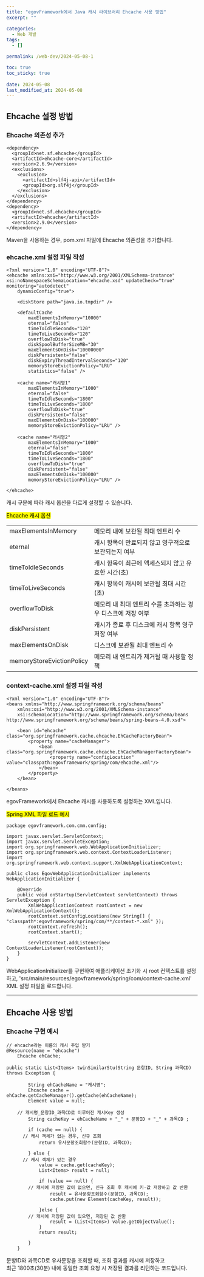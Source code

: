 ```yaml
---
title: "egovFramework에서 Java 캐시 라이브러리 Ehcache 사용 방법"
excerpt: ""

categories:
  - Web 개발
tags:
  - []

permalink: /web-dev/2024-05-08-1

toc: true
toc_sticky: true
 
date: 2024-05-08
last_modified_at: 2024-05-08
---
```


## Ehcache 설정 방법

### Ehcache 의존성 추가
```
<dependency>
  <groupId>net.sf.ehcache</groupId>
  <artifactId>ehcache-core</artifactId>
  <version>2.6.9</version>
  <exclusions>
    <exclusion>
      <artifactId>slf4j-api</artifactId>
      <groupId>org.slf4j</groupId>
    </exclusion>
  </exclusions>
</dependency>
<dependency>
  <groupId>net.sf.ehcache</groupId>
  <artifactId>ehcache</artifactId>
  <version>2.9.0</version>
</dependency>
```
Maven을 사용하는 경우, pom.xml 파일에 Ehcache 의존성을 추가합니다.

### ehcache.xml 설정 파일 작성
```
<?xml version="1.0" encoding="UTF-8"?>
<ehcache xmlns:xsi="http://www.w3.org/2001/XMLSchema-instance" xsi:noNamespaceSchemaLocation="ehcache.xsd" updateCheck="true" monitoring="autodetect"
	dynamicConfig="true">
	
	<diskStore path="java.io.tmpdir" />
	 
	<defaultCache 
		maxElementsInMemory="10000" 
		eternal="false" 
		timeToIdleSeconds="120" 
		timeToLiveSeconds="120" 
		overflowToDisk="true"
		diskSpoolBufferSizeMB="30" 
		maxElementsOnDisk="10000000" 
		diskPersistent="false" 
		diskExpiryThreadIntervalSeconds="120" 
		memoryStoreEvictionPolicy="LRU"
		statistics="false" />
	
	<cache name="캐시명1" 
		maxElementsInMemory="1000" 
		eternal="false" 
		timeToIdleSeconds="1800" 
		timeToLiveSeconds="1800" 
		overflowToDisk="true" 
		diskPersistent="false"
		maxElementsOnDisk="100000" 
		memoryStoreEvictionPolicy="LRU" />
			
	<cache name="캐시명2" 
		maxElementsInMemory="1000" 
		eternal="false" 
		timeToIdleSeconds="1800" 
		timeToLiveSeconds="1800" 
		overflowToDisk="true" 
		diskPersistent="false"
		maxElementsOnDisk="100000" 
		memoryStoreEvictionPolicy="LRU" />

</ehcache>
```
캐시 구분에 따라 캐시 옵션을 다르게 설정할 수 있습니다.

<mark>Ehcache 캐시 옵션</mark>
<table class="table_2_left">
  <tbody>
    <tr>
      <td>maxElementsInMemory</td>
      <td>메모리 내에 보관될 최대 엔트리 수</td>
    </tr>
    <tr>
      <td>eternal</td>
      <td>캐시 항목이 만료되지 않고 영구적으로 보관되는지 여부</td>
    </tr>
    <tr>
      <td>timeToIdleSeconds</td>
      <td>캐시 항목이 최근에 액세스되지 않고 유효한 시간(초)</td>
    </tr>
    <tr>
      <td>timeToLiveSeconds</td>
      <td>캐시 항목이 캐시에 보관될 최대 시간(초)</td>
    </tr>
    <tr>
      <td>overflowToDisk</td>
      <td>메모리 내 최대 엔트리 수를 초과하는 경우 디스크에 저장 여부</td>
    </tr>
    <tr>
      <td>diskPersistent</td>
      <td>캐시가 종료 후 디스크에 캐시 항목 영구 저장 여부</td>
    </tr>
    <tr>
      <td>maxElementsOnDisk</td>
      <td>디스크에 보관될 최대 엔트리 수</td>
    </tr>
    <tr>
      <td>memoryStoreEvictionPolicy</td>
      <td>메모리 내 엔트리가 제거될 때 사용할 정책</td>
    </tr>
  </tbody>
</table>

### context-cache.xml 설정 파일 작성
```
<?xml version="1.0" encoding="UTF-8"?>
<beans xmlns="http://www.springframework.org/schema/beans"
	xmlns:xsi="http://www.w3.org/2001/XMLSchema-instance"
	xsi:schemaLocation="http://www.springframework.org/schema/beans http://www.springframework.org/schema/beans/spring-beans-4.0.xsd">
  
	<bean id="ehcache" class="org.springframework.cache.ehcache.EhCacheFactoryBean">
	    <property name="cacheManager">
	        <bean class="org.springframework.cache.ehcache.EhCacheManagerFactoryBean">
	            <property name="configLocation" value="classpath:egovframework/spring/com/ehcache.xml"/>
	        </bean>
	    </property>    
	</bean>
	
</beans>
```
egovFramework에서 Ehcache 캐시를 사용하도록 설정하는 XML입니다.

<mark>Spring XML 파일 로드 예시</mark>
```
package egovframework.com.cmm.config;

import javax.servlet.ServletContext;
import javax.servlet.ServletException;
import org.springframework.web.WebApplicationInitializer;
import org.springframework.web.context.ContextLoaderListener;
import org.springframework.web.context.support.XmlWebApplicationContext;

public class EgovWebApplicationInitializer implements WebApplicationInitializer {

	@Override
	public void onStartup(ServletContext servletContext) throws ServletException {
		XmlWebApplicationContext rootContext = new XmlWebApplicationContext();
		rootContext.setConfigLocations(new String[] { "classpath*:egovframework/spring/com/**/context-*.xml" });
		rootContext.refresh();
		rootContext.start();
		
		servletContext.addListener(new ContextLoaderListener(rootContext));
	}
}
```
WebApplicationInitializer를 구현하여 애플리케이션 초기화 시 root 컨텍스트를 설정하고,
'src/main/resources/egovframework/spring/com/context-cache.xml' XML 설정 파일을 로드합니다.

---

## Ehcache 사용 방법

### Ehcache 구현 예시
```
// ehcache라는 이름의 캐시 주입 받기
@Resource(name = "ehcache")
	Ehcache ehCache;

public static List<Items> twinSimilarStu(String 문항ID, String 과목CD) throws Exception {
		
		String ehCacheName = "캐시명";
		Ehcache cache = ehCache.getCacheManager().getCache(ehCacheName);
		Element value = null;
		
    // 캐시명_문항ID_과목CD로 이루어진 캐시Key 생성
		String cacheKey = ehCacheName + "_" + 문항ID + "_" + 과목CD ;

		if (cache == null) {
      // 캐시 객체가 없는 경우, 신규 조회
			return 유사문항조회함수(문항ID, 과목CD);

		} else {
      // 캐시 객체가 있는 경우
			value = cache.get(cacheKey);
			List<Items> result = null;

			if (value == null) {
        // 캐시에 저장된 값이 없으면, 신규 조회 후 캐시에 키-값 저장하고 값 반환
				result = 유사문항조회함수(문항ID, 과목CD);
				cache.put(new Element(cacheKey, result));

			}else {
        // 캐시에 저장된 값이 있으면, 저장된 값 반환
				result = (List<Items>) value.getObjectValue();
			}
			return result;
			
		}
	}
```
문항ID와 과목CD로 유사문항을 조회할 때, 조회 결과를 캐시에 저장하고  
최근 1800초(30분) 내에 동일한 조회 요청 시 저장된 결과를 리턴하는 코드입니다.
